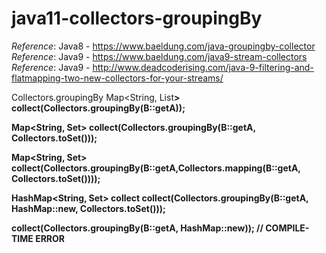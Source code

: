 # java11-collectors-groupingBy

_Reference_: Java8 - https://www.baeldung.com/java-groupingby-collector  
_Reference_: Java9 - https://www.baeldung.com/java9-stream-collectors  
_Reference_: Java9 - http://www.deadcoderising.com/java-9-filtering-and-flatmapping-two-new-collectors-for-your-streams/

Collectors.groupingBy
Map<String, List<B>>
collect(Collectors.groupingBy(B::getA));

Map<String, Set<B>>
collect(Collectors.groupingBy(B::getA, Collectors.toSet()));

Map<String, Set<String>>
collect(Collectors.groupingBy(B::getA,Collectors.mapping(B::getA, Collectors.toSet())));

HashMap<String, Set<B>> collect
collect(Collectors.groupingBy(B::getA, HashMap::new, Collectors.toSet()));

collect(Collectors.groupingBy(B::getA, HashMap::new)); // COMPILE-TIME ERROR
